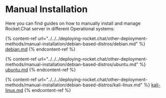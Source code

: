 # Manual Installation

Here you can find guides on how to manually install and manage Rocket.Chat server in different Operational systems:

{% content-ref url="../../../deploying-rocket.chat/other-deployment-methods/manual-installation/debian-based-distros/debian.md" %}
[debian.md](../../../deploying-rocket.chat/other-deployment-methods/manual-installation/debian-based-distros/debian.md)
{% endcontent-ref %}

{% content-ref url="../../../deploying-rocket.chat/other-deployment-methods/manual-installation/debian-based-distros/ubuntu.md" %}
[ubuntu.md](../../../deploying-rocket.chat/other-deployment-methods/manual-installation/debian-based-distros/ubuntu.md)
{% endcontent-ref %}

{% content-ref url="../../../deploying-rocket.chat/other-deployment-methods/manual-installation/debian-based-distros/kali-linux.md" %}
[kali-linux.md](../../../deploying-rocket.chat/other-deployment-methods/manual-installation/debian-based-distros/kali-linux.md)
{% endcontent-ref %}

